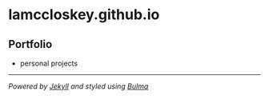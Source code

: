 #  lamccloskey.github.io

## Portfolio
* personal projects

---
_Powered by [Jekyll](http://jekyllrb.com/) and styled using [Bulma](http://bulma.io/)_